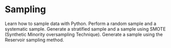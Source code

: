 # Sampling
Learn how to sample data with Python.
Perform a random sample and a systematic sample.
Generate a stratified sample and a sample using SMOTE (Synthetic Minority oversampling Technique).
Generate a sample using the Reservoir sampling method. 
